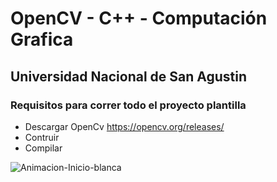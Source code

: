 # OpenCV - C++ - Computación Grafica
## Universidad Nacional de San Agustin
 
### Requisitos para correr todo el proyecto plantilla
 * Descargar OpenCv 
 https://opencv.org/releases/
 * Contruir
 * Compilar

 
![Animacion-Inicio-blanca](https://user-images.githubusercontent.com/62725994/182964712-7aad9fc6-7563-4fb2-8726-19544116b3b5.gif)
